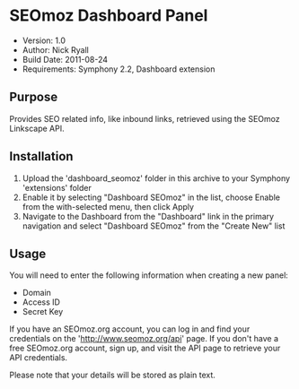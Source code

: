 # SEOmoz Dashboard Panel
 
* Version: 1.0
* Author: Nick Ryall
* Build Date: 2011-08-24
* Requirements: Symphony 2.2, Dashboard extension

## Purpose

Provides SEO related info, like inbound links, retrieved using the SEOmoz Linkscape API.

## Installation
 
1. Upload the 'dashboard_seomoz' folder in this archive to your Symphony 'extensions' folder
2. Enable it by selecting "Dashboard SEOmoz" in the list, choose Enable from the with-selected menu, then click Apply
3. Navigate to the Dashboard from the "Dashboard" link in the primary navigation and select "Dashboard SEOmoz" from the "Create New" list

## Usage

You will need to enter the following information when creating a new panel:

* Domain
* Access ID
* Secret Key

If you have an SEOmoz.org account, you can log in and find your credentials on the 'http://www.seomoz.org/api' page. If you don't have a free SEOmoz.org account, sign up, and visit the API page to retrieve your API credentials.

Please note that your details will be stored as plain text.